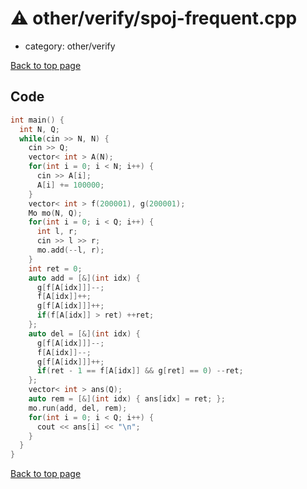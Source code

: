 <!-- mathjax config similar to math.stackexchange -->
<script type="text/javascript" async
  src="https://cdnjs.cloudflare.com/ajax/libs/mathjax/2.7.5/MathJax.js?config=TeX-MML-AM_CHTML">
</script>
<script type="text/x-mathjax-config">
  MathJax.Hub.Config({
    TeX: { equationNumbers: { autoNumber: "AMS" }},
    tex2jax: {
      inlineMath: [ ['$','$'] ],
      processEscapes: true
    },
    "HTML-CSS": { matchFontHeight: false },
    displayAlign: "left",
    displayIndent: "2em"
  });
</script>

<script type="text/javascript" src="https://cdnjs.cloudflare.com/ajax/libs/jquery/3.4.1/jquery.min.js"></script>
<script src="https://cdn.jsdelivr.net/npm/jquery-balloon-js@1.1.2/jquery.balloon.min.js" integrity="sha256-ZEYs9VrgAeNuPvs15E39OsyOJaIkXEEt10fzxJ20+2I=" crossorigin="anonymous"></script>
<script type="text/javascript" src="../../../assets/js/copy-button.js"></script>
<link rel="stylesheet" href="../../../assets/css/copy-button.css" />


# :warning: other/verify/spoj-frequent.cpp
* category: other/verify


[Back to top page](../../../index.html)



## Code
```cpp
int main() {
  int N, Q;
  while(cin >> N, N) {
    cin >> Q;
    vector< int > A(N);
    for(int i = 0; i < N; i++) {
      cin >> A[i];
      A[i] += 100000;
    }
    vector< int > f(200001), g(200001);
    Mo mo(N, Q);
    for(int i = 0; i < Q; i++) {
      int l, r;
      cin >> l >> r;
      mo.add(--l, r);
    }
    int ret = 0;
    auto add = [&](int idx) {
      g[f[A[idx]]]--;
      f[A[idx]]++;
      g[f[A[idx]]]++;
      if(f[A[idx]] > ret) ++ret;
    };
    auto del = [&](int idx) {
      g[f[A[idx]]]--;
      f[A[idx]]--;
      g[f[A[idx]]]++;
      if(ret - 1 == f[A[idx]] && g[ret] == 0) --ret;
    };
    vector< int > ans(Q);
    auto rem = [&](int idx) { ans[idx] = ret; };
    mo.run(add, del, rem);
    for(int i = 0; i < Q; i++) {
      cout << ans[i] << "\n";
    }
  }
}

```

[Back to top page](../../../index.html)

